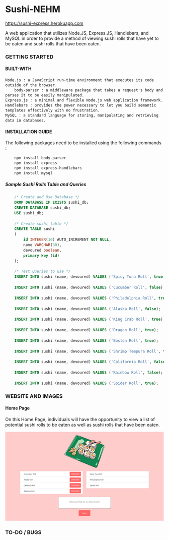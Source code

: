 # Sushi-NEHM

https://sushi-express.herokuapp.com

A web application that utilizes Node.JS, Express.JS, Handlebars, and MySQL in order to provide a method of viewing sushi rolls that have yet to be eaten and sushi rolls that have been eaten.

### GETTING STARTED

#### BUILT-WITH

```
Node.js : a JavaScript run-time environment that executes its code outside of the browser.
    body-parser : a middleware package that takes a request's body and parses it to be easily manipulated.
Express.js : a minimal and flexible Node.js web application framework.
Handlebars : provides the power necessary to let you build semantic templates effectively with no frustration.
MySQL : a standard language for storing, manipulating and retrieving data in databases.
```

#### INSTALLATION GUIDE

The following packages need to be installed using the following commands :

```
    npm install body-parser
    npm install express
    npm install express-handlebars
    npm install mysql
```

##### Sample Sushi Rolls Table and Queries

```sql
    /* Create and Use Database */
    DROP DATABASE IF EXISTS sushi_db;
    CREATE DATABASE sushi_db;
    USE sushi_db;

    /* Create sushi table */
    CREATE TABLE sushi 
    (
        id INTEGER(10) AUTO_INCREMENT NOT NULL,
        name VARCHAR(30),
        devoured boolean,
        primary key (id)
    );

    /* Test Queries to use */
    INSERT INTO sushi (name, devoured) VALUES ('Spicy Tuna Roll', true);

    INSERT INTO sushi (name, devoured) VALUES ('Cucumber Roll', false);

    INSERT INTO sushi (name, devoured) VALUES ('Philadelphia Roll', true);

    INSERT INTO sushi (name, devoured) VALUES ('Alaska Roll', false);

    INSERT INTO sushi (name, devoured) VALUES ('King Crab Roll', true);

    INSERT INTO sushi (name, devoured) VALUES ('Dragon Roll', true);

    INSERT INTO sushi (name, devoured) VALUES ('Boston Roll', true);

    INSERT INTO sushi (name, devoured) VALUES ('Shrimp Tempura Roll', true);

    INSERT INTO sushi (name, devoured) VALUES ('California Roll', false);

    INSERT INTO sushi (name, devoured) VALUES ('Rainbow Roll', false);

    INSERT INTO sushi (name, devoured) VALUES ('Spider Roll', true);
```

### WEBSITE AND IMAGES

#### Home Page

On this Home Page, individuals will have the opportunity to view a list of potential sushi rolls to be eaten as well as sushi rolls that have been eaten.

![Home Page](./public/assets/images/home.png)

### TO-DO / BUGS
